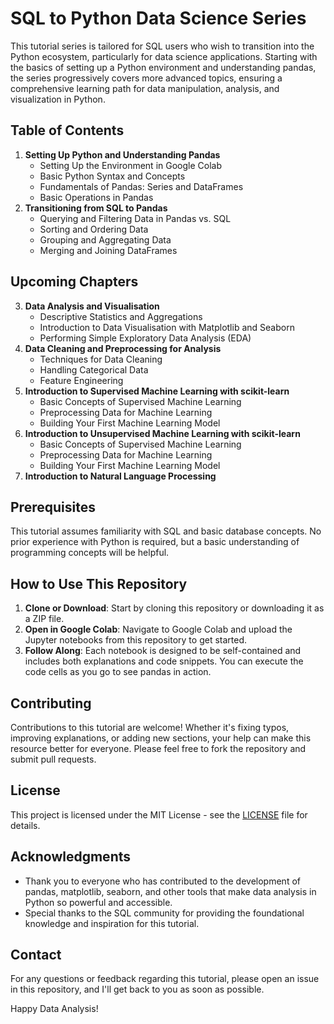 # SQL to Python Data Science Series

This tutorial series is tailored for SQL users who wish to transition into the Python ecosystem, particularly for data science applications. Starting with the basics of setting up a Python environment and understanding pandas, the series progressively covers more advanced topics, ensuring a comprehensive learning path for data manipulation, analysis, and visualization in Python.

## Table of Contents

1. **Setting Up Python and Understanding Pandas**
    - Setting Up the Environment in Google Colab
    - Basic Python Syntax and Concepts
    - Fundamentals of Pandas: Series and DataFrames
    - Basic Operations in Pandas
2. **Transitioning from SQL to Pandas**
    - Querying and Filtering Data in Pandas vs. SQL
    - Sorting and Ordering Data
    - Grouping and Aggregating Data
    - Merging and Joining DataFrames

    
## Upcoming Chapters

3. **Data Analysis and Visualisation**
    - Descriptive Statistics and Aggregations
    - Introduction to Data Visualisation with Matplotlib and Seaborn
    - Performing Simple Exploratory Data Analysis (EDA)
4. **Data Cleaning and Preprocessing for Analysis**
    - Techniques for Data Cleaning
    - Handling Categorical Data
    - Feature Engineering
5. **Introduction to Supervised Machine Learning with scikit-learn**
    - Basic Concepts of Supervised Machine Learning
    - Preprocessing Data for Machine Learning
    - Building Your First Machine Learning Model
6. **Introduction to Unsupervised Machine Learning with scikit-learn**
    - Basic Concepts of Supervised Machine Learning
    - Preprocessing Data for Machine Learning
    - Building Your First Machine Learning Model
7. **Introduction to Natural Language Processing**


## Prerequisites

This tutorial assumes familiarity with SQL and basic database concepts. No prior experience with Python is required, but a basic understanding of programming concepts will be helpful.

## How to Use This Repository

1. **Clone or Download**: Start by cloning this repository or downloading it as a ZIP file.
2. **Open in Google Colab**: Navigate to Google Colab and upload the Jupyter notebooks from this repository to get started.
3. **Follow Along**: Each notebook is designed to be self-contained and includes both explanations and code snippets. You can execute the code cells as you go to see pandas in action.

## Contributing

Contributions to this tutorial are welcome! Whether it's fixing typos, improving explanations, or adding new sections, your help can make this resource better for everyone. Please feel free to fork the repository and submit pull requests.

## License

This project is licensed under the MIT License - see the [LICENSE](LICENSE) file for details.

## Acknowledgments

- Thank you to everyone who has contributed to the development of pandas, matplotlib, seaborn, and other tools that make data analysis in Python so powerful and accessible.
- Special thanks to the SQL community for providing the foundational knowledge and inspiration for this tutorial.

## Contact

For any questions or feedback regarding this tutorial, please open an issue in this repository, and I'll get back to you as soon as possible.

Happy Data Analysis!
